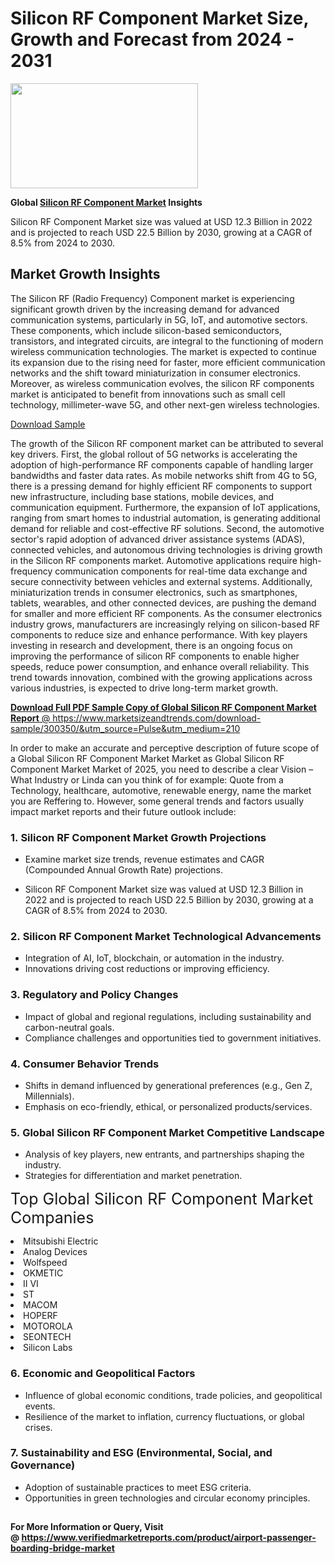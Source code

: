 <H1>Silicon RF Component Market Size, Growth and Forecast from 2024 - 2031</H1><img class="aligncenter size-medium wp-image-584254" src="https://thirdeyenews.in/wp-content/uploads/2024/09/Global-Market-Research-300x168.jpeg" alt="" width="300" height="168" /><p><strong>Global&nbsp;<a href="https://www.marketsizeandtrends.com/download-sample/300350/&amp;utm_source=Pulse&amp;utm_medium=210">Silicon RF Component Market</a> Insights</strong></p><p>Silicon RF Component Market size was valued at USD 12.3 Billion in 2022 and is projected to reach USD 22.5 Billion by 2030, growing at a CAGR of 8.5% from 2024 to 2030.</p><p><h2>Market Growth Insights</h2> The Silicon RF (Radio Frequency) Component market is experiencing significant growth driven by the increasing demand for advanced communication systems, particularly in 5G, IoT, and automotive sectors. These components, which include silicon-based semiconductors, transistors, and integrated circuits, are integral to the functioning of modern wireless communication technologies. The market is expected to continue its expansion due to the rising need for faster, more efficient communication networks and the shift toward miniaturization in consumer electronics. Moreover, as wireless communication evolves, the silicon RF components market is anticipated to benefit from innovations such as small cell technology, millimeter-wave 5G, and other next-gen wireless technologies. <p><a href="#">Download Sample</a></p> <p>The growth of the Silicon RF component market can be attributed to several key drivers. First, the global rollout of 5G networks is accelerating the adoption of high-performance RF components capable of handling larger bandwidths and faster data rates. As mobile networks shift from 4G to 5G, there is a pressing demand for highly efficient RF components to support new infrastructure, including base stations, mobile devices, and communication equipment. Furthermore, the expansion of IoT applications, ranging from smart homes to industrial automation, is generating additional demand for reliable and cost-effective RF solutions. Second, the automotive sector's rapid adoption of advanced driver assistance systems (ADAS), connected vehicles, and autonomous driving technologies is driving growth in the Silicon RF components market. Automotive applications require high-frequency communication components for real-time data exchange and secure connectivity between vehicles and external systems. Additionally, miniaturization trends in consumer electronics, such as smartphones, tablets, wearables, and other connected devices, are pushing the demand for smaller and more efficient RF components. As the consumer electronics industry grows, manufacturers are increasingly relying on silicon-based RF components to reduce size and enhance performance. With key players investing in research and development, there is an ongoing focus on improving the performance of silicon RF components to enable higher speeds, reduce power consumption, and enhance overall reliability. This trend towards innovation, combined with the growing applications across various industries, is expected to drive long-term market growth. <p><a href="#"></p><p><span class=""><strong>Download Full PDF Sample Copy of Global Silicon RF Component Market Report</strong> @ <a href="https://www.marketsizeandtrends.com/download-sample/300350/&amp;utm_source=Pulse&amp;utm_medium=210" target="_blank">https://www.marketsizeandtrends.com/download-sample/300350/&amp;utm_source=Pulse&amp;utm_medium=210</a></span></p><p>In order to make an accurate and perceptive description of future scope of a Global&nbsp;Silicon RF Component Market Market as Global&nbsp;Silicon RF Component Market Market of 2025, you need to describe a clear Vision &ndash; What Industry or Linda can you think of for example: Quote from a Technology, healthcare, automotive, renewable energy, name the market you are Reffering to. However, some general trends and factors usually impact market reports and their future outlook include:</p><h3>1.&nbsp;<strong>Silicon RF Component Market Growth Projections</strong></h3><ul><li>Examine market size trends, revenue estimates and CAGR (Compounded Annual Growth Rate) projections.</li><li><p>Silicon RF Component Market size was valued at USD 12.3 Billion in 2022 and is projected to reach USD 22.5 Billion by 2030, growing at a CAGR of 8.5% from 2024 to 2030.</p></li></ul><h3>2.&nbsp;<strong>Silicon RF Component Market Technological Advancements</strong></h3><ul><li>Integration of AI, IoT, blockchain, or automation in the industry.</li><li>Innovations driving cost reductions or improving efficiency.</li></ul><h3>3.&nbsp;<strong>Regulatory and Policy Changes</strong></h3><ul><li>Impact of global and regional regulations, including sustainability and carbon-neutral goals.</li><li>Compliance challenges and opportunities tied to government initiatives.</li></ul><h3>4.&nbsp;<strong>Consumer Behavior Trends</strong></h3><ul><li>Shifts in demand influenced by generational preferences (e.g., Gen Z, Millennials).</li><li>Emphasis on eco-friendly, ethical, or personalized products/services.</li></ul><h3>5.&nbsp;<strong>Global Silicon RF Component Market Competitive Landscape</strong></h3><ul><li>Analysis of key players, new entrants, and partnerships shaping the industry.</li><li>Strategies for differentiation and market penetration.</li></ul><p data-pm-slice="1 1 []"><span style="color: inherit; font-family: inherit; font-size: 25px;">Top Global Silicon RF Component Market Companies</span></p><div class="" data-test-id=""><p><li>Mitsubishi Electric</li><li> Analog Devices</li><li> Wolfspeed</li><li> OKMETIC</li><li> II VI</li><li> ST</li><li> MACOM</li><li> HOPERF</li><li> MOTOROLA</li><li> SEONTECH</li><li> Silicon Labs</li></p></div><h3>6.&nbsp;<strong>Economic and Geopolitical Factors</strong></h3><ul><li>Influence of global economic conditions, trade policies, and geopolitical events.</li><li>Resilience of the market to inflation, currency fluctuations, or global crises.</li></ul><h3>7.&nbsp;<strong>Sustainability and ESG (Environmental, Social, and Governance)</strong></h3><ul><li>Adoption of sustainable practices to meet ESG criteria.</li><li>Opportunities in green technologies and circular economy principles.</li></ul><h2><strong style="font-size: 14px;">For More Information or Query, Visit @&nbsp;</strong><a style="background-color: #ffffff; font-size: 14px;" href="https://www.marketsizeandtrends.com/report/silicon-rf-component-market/" target="_blank">https://www.verifiedmarketreports.com/product/airport-passenger-boarding-bridge-market</a></h2>

